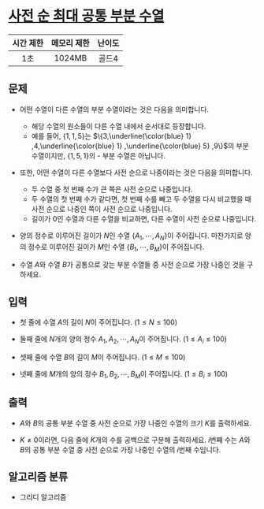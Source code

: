 # [사전 순 최대 공통 부분 수열](https://www.acmicpc.net/problem/30805)

| 시간 제한 | 메모리 제한 | 난이도 |
| :-------: | :---------: | :----: |
|    1초    |   1024MB    | 골드4  |

## 문제

- 어떤 수열이 다른 수열의 부분 수열이라는 것은 다음을 의미합니다.

  - 해당 수열의 원소들이 다른 수열 내에서 순서대로 등장합니다.
  - 예를 들어, $\{1,1,5\}$는 $\{3,\underline{\color{blue} 1} ,4,\underline{\color{blue} 1} ,\underline{\color{blue} 5} ,9\}$의 부분 수열이지만, $\{1,5,1\}$의 - 부분 수열은 아닙니다.

- 또한, 어떤 수열이 다른 수열보다 사전 순으로 나중이라는 것은 다음을 의미합니다.

  - 두 수열 중 첫 번째 수가 큰 쪽은 사전 순으로 나중입니다.
  - 두 수열의 첫 번째 수가 같다면, 첫 번째 수를 빼고 두 수열을 다시 비교했을 때 사전 순으로 나중인 쪽이 사전 순으로 나중입니다.
  - 길이가 $0$인 수열과 다른 수열을 비교하면, 다른 수열이 사전 순으로 나중입니다.

- 양의 정수로 이루어진 길이가 $N$인 수열 $\{A_1,\cdots ,A_N\}$이 주어집니다. 마찬가지로 양의 정수로 이루어진 길이가 $M$인 수열 $\{B_1,\cdots ,B_M\}$이 주어집니다.

- 수열 $A$와 수열 $B$가 공통으로 갖는 부분 수열들 중 사전 순으로 가장 나중인 것을 구하세요.

## 입력

- 첫 줄에 수열 $A$의 길이 $N$이 주어집니다. $(1 \le N \le 100)$

- 둘째 줄에 $N$개의 양의 정수 $A_1,A_2,\cdots,A_N$이 주어집니다. $(1 \le A_i \le 100)$

- 셋째 줄에 수열 $B$의 길이 $M$이 주어집니다. $(1 \le M \le 100)$

- 넷째 줄에 $M$개의 양의 정수 $B_1,B_2,\cdots,B_M$이 주어집니다. $(1 \le B_i \le 100)$

## 출력

- $A$와 $B$의 공통 부분 수열 중 사전 순으로 가장 나중인 수열의 크기 $K$를 출력하세요.

- $K \ne 0$이라면, 다음 줄에 $K$개의 수를 공백으로 구분해 출력하세요. $i$번째 수는 $A$와 $B$의 공통 부분 수열 중 사전 순으로 가장 나중인 수열의 $i$번째 수입니다.

## 알고리즘 분류

- 그리디 알고리즘

